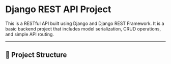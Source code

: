 # Django REST API Project

This is a RESTful API built using Django and Django REST Framework. It is a basic backend project that includes model serialization, CRUD operations, and simple API routing.

---

## 📂 Project Structure

